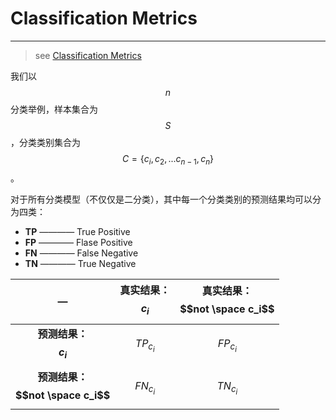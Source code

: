 <!-- toc -->

# Classification Metrics

---

> see [Classification Metrics](https://scikit-learn.org/stable/modules/model_evaluation.html#classification-metrics)

我们以 $$ n $$ 分类举例，样本集合为 $$ S $$，分类类别集合为 $$ C=\{c_i, c_2, ... c_{n-1}, c_n\} $$。

对于所有分类模型（不仅仅是二分类），其中每一个分类类别的预测结果均可以分为四类：

- **TP** ———— True Positive
- **FP** ———— Flase Positive
- **FN** ———— False Negative
- **TN** ———— True Negative

— |真实结果：$$c_i$$|真实结果：$$not \space c_i$$
:-:|:-:|:-:
**预测结果：$$c_i$$** | $$TP_{c_i}$$ | $$FP_{c_i}$$
**预测结果：$$not \space c_i$$** | $$FN_{c_i}$$ | $$TN_{c_i}$$

